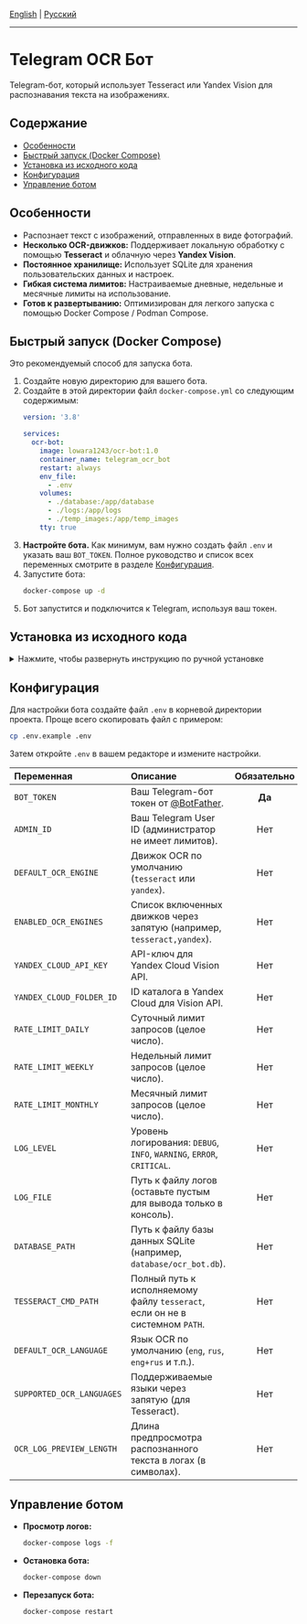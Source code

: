 [English](README.md) | [Русский](README.ru.md)

---

# Telegram OCR Бот

Telegram-бот, который использует Tesseract или Yandex Vision для распознавания текста на изображениях.

## Содержание
- [Особенности](#особенности)
- [Быстрый запуск (Docker Compose)](#быстрый-запуск-docker-compose)
- [Установка из исходного кода](#установка-из-исходного-кода)
- [Конфигурация](#конфигурация)
- [Управление ботом](#управление-ботом)

## Особенности
- Распознает текст с изображений, отправленных в виде фотографий.
- **Несколько OCR-движков:** Поддерживает локальную обработку с помощью **Tesseract** и облачную через **Yandex Vision**.
- **Постоянное хранилище:** Использует SQLite для хранения пользовательских данных и настроек.
- **Гибкая система лимитов:** Настраиваемые дневные, недельные и месячные лимиты на использование.
- **Готов к развертыванию:** Оптимизирован для легкого запуска с помощью Docker Compose / Podman Compose.

## Быстрый запуск (Docker Compose)
Это рекомендуемый способ для запуска бота.

1.  Создайте новую директорию для вашего бота.
2.  Создайте в этой директории файл `docker-compose.yml` со следующим содержимым:
    ```yaml
    version: '3.8'

    services:
      ocr-bot:
        image: lowara1243/ocr-bot:1.0
        container_name: telegram_ocr_bot
        restart: always
        env_file:
          - .env
        volumes:
          - ./database:/app/database
          - ./logs:/app/logs
          - ./temp_images:/app/temp_images
        tty: true
    ```
3.  **Настройте бота.** Как минимум, вам нужно создать файл `.env` и указать ваш `BOT_TOKEN`. Полное руководство и список всех переменных смотрите в разделе [Конфигурация](#конфигурация).
4.  Запустите бота:
    ```bash
    docker-compose up -d
    ```
5.  Бот запустится и подключится к Telegram, используя ваш токен.

## Установка из исходного кода
<details>
<summary>Нажмите, чтобы развернуть инструкцию по ручной установке</summary>

1.  **Клонируйте репозиторий**
    ```bash
    git clone https://github.com/Lowara1243/ocr-bot.git
    cd ocr-bot
    ```
2.  **Создайте виртуальное окружение и установите зависимости**
    - Используя `uv` (рекомендуется):
        ```bash
        uv pip install -r requirements.txt
        ```
    - Используя стандартный `pip`:
        ```bash
        python -m venv .venv
        source .venv/bin/activate     # Для Windows используйте: .venv\Scripts\activate
        pip install -r requirements.txt
        ```
3.  **Настройте бота.** Создайте файл `.env`, укажите ваш `BOT_TOKEN` и другие необходимые переменные. Подробности — в разделе [Конфигурация](#конфигурация).
4.  **Запустите бота**
    ```bash
    python main.py
    ```
    </details>

## Конфигурация
Для настройки бота создайте файл `.env` в корневой директории проекта. Проще всего скопировать файл с примером:

```bash
cp .env.example .env
```

Затем откройте `.env` в вашем редакторе и измените настройки.

| Переменная                | Описание                                                                     | Обязательно |
|:--------------------------|:-----------------------------------------------------------------------------|:-----------:|
| `BOT_TOKEN`               | Ваш Telegram-бот токен от [@BotFather](https://t.me/BotFather).              |   **Да**    |
| `ADMIN_ID`                | Ваш Telegram User ID (администратор не имеет лимитов).                       |     Нет     |
| `DEFAULT_OCR_ENGINE`      | Движок OCR по умолчанию (`tesseract` или `yandex`).                          |     Нет     |
| `ENABLED_OCR_ENGINES`     | Список включенных движков через запятую (например, `tesseract,yandex`).      |     Нет     |
| `YANDEX_CLOUD_API_KEY`    | API-ключ для Yandex Cloud Vision API.                                        |     Нет     |
| `YANDEX_CLOUD_FOLDER_ID`  | ID каталога в Yandex Cloud для Vision API.                                   |     Нет     |
| `RATE_LIMIT_DAILY`        | Суточный лимит запросов (целое число).                                       |     Нет     |
| `RATE_LIMIT_WEEKLY`       | Недельный лимит запросов (целое число).                                      |     Нет     |
| `RATE_LIMIT_MONTHLY`      | Месячный лимит запросов (целое число).                                       |     Нет     |
| `LOG_LEVEL`               | Уровень логирования: `DEBUG`, `INFO`, `WARNING`, `ERROR`, `CRITICAL`.        |     Нет     |
| `LOG_FILE`                | Путь к файлу логов (оставьте пустым для вывода только в консоль).            |     Нет     |
| `DATABASE_PATH`           | Путь к файлу базы данных SQLite (например, `database/ocr_bot.db`).           |     Нет     |
| `TESSERACT_CMD_PATH`      | Полный путь к исполняемому файлу `tesseract`, если он не в системном `PATH`. |     Нет     |
| `DEFAULT_OCR_LANGUAGE`    | Язык OCR по умолчанию (`eng`, `rus`, `eng+rus` и т.п.).                      |     Нет     |
| `SUPPORTED_OCR_LANGUAGES` | Поддерживаемые языки через запятую (для Tesseract).                          |     Нет     |
| `OCR_LOG_PREVIEW_LENGTH`  | Длина предпросмотра распознанного текста в логах (в символах).               |     Нет     |

## Управление ботом
- **Просмотр логов:**  
  ```bash
  docker-compose logs -f
  ```

- **Остановка бота:**
  ```bash
  docker-compose down
  ```

- **Перезапуск бота:**
  ```bash
  docker-compose restart
  ```